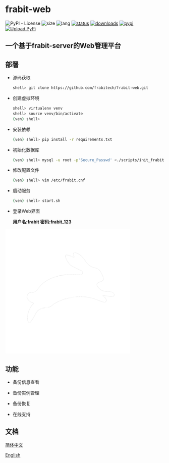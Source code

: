 # frabit-web
![PyPI - License](https://img.shields.io/github/license/frabitech/frabit-web)
![size](https://img.shields.io/github/repo-size/frabitech/frabit-web)
![lang](https://img.shields.io/pypi/pyversions/frabit-web)
[![status](https://img.shields.io/pypi/status/frabit-web)](https://github.com/frabitech/frabit-web/releases)
[![downloads](https://img.shields.io/github/downloads/frabitech/frabit-web/total.svg)](https://github.com/blylei/frabit/releases)
[![pypi](https://img.shields.io/pypi/v/frabit-web)](https://github.com/frabitech/frabit-web/releases)
[![Upload PyPi](https://github.com/frabitech/frabit-web/actions/workflows/python-publish.yml/badge.svg)](https://github.com/frabitech/frabit-web/actions/workflows/python-publish.yml)

## 一个基于frabit-server的Web管理平台

## 部署

 - 源码获取
   ```bash
   shell> git clone https://github.com/frabitech/frabit-web.git
   ```
   
 - 创建虚拟环境 
   ```bash
   shell> virtualenv venv
   shell> source venv/bin/activate
   (ven) shell>
   ```
 - 安装依赖
   ```bash
   (ven) shell> pip install -r requirements.txt 
   ```
 - 初始化数据库
   ```bash
   (ven) shell> mysql -u root -p'Secure_Passwd' <./scripts/init_frabit.sql
   ```
 - 修改配置文件
   ```bash
   (ven) shell> vim /etc/frabit.cnf
   ```
 - 启动服务
   ```bash
   (ven) shell> start.sh
   ```
- 登录Web界面

  **用户名:frabit 密码:frabit_123**

 ![login](images/frabit_logo.png)
   



## 功能

 - 备份信息查看

 - 备份实例管理

 - 备份恢复

 - 在线支持

## 文档

[简体中文](docs/zh/README.md)

[English](docs/en/README.md)
